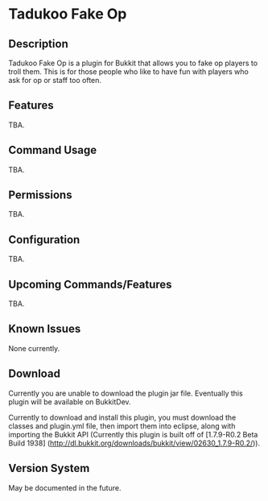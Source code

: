 Tadukoo Fake Op
===============

Description
-----------
Tadukoo Fake Op is a plugin for Bukkit that allows you to fake op players to troll them. This is for those people who like to have fun with players who ask for 
op or staff too often.

Features
--------
TBA.

Command Usage
-------------
TBA.

Permissions
-----------
TBA.

Configuration
-------------
TBA.

Upcoming Commands/Features
--------------------------
TBA.

Known Issues
------------
None currently.

Download
--------
Currently you are unable to download the plugin jar file. Eventually this plugin will be available on BukkitDev.

Currently to download and install this plugin, you must download the classes and plugin.yml file, then import them into eclipse, along with importing the
Bukkit API (Currently this plugin is built off of [1.7.9-R0.2 Beta Build 1938] (http://dl.bukkit.org/downloads/bukkit/view/02630_1.7.9-R0.2/)).

Version System
--------------
May be documented in the future.
